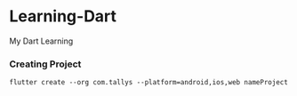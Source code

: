 # Learning-Dart
My Dart Learning

### Creating Project
    flutter create --org com.tallys --platform=android,ios,web nameProject
